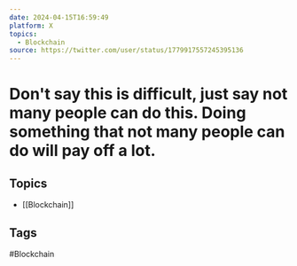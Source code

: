 ```yaml
---
date: 2024-04-15T16:59:49
platform: X
topics:
  - Blockchain
source: https://twitter.com/user/status/1779917557245395136
---
```

# Don't say this is difficult, just say not many people can do this. Doing something that not many people can do will pay off a lot.

## Topics
- [[Blockchain]]

## Tags
#Blockchain